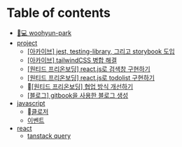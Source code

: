 # Table of contents

* [👨💻 woohyun-park](README.md)
* [project](project/README.md)
  * [\[아카이브\] jest, testing-library, 그리고 storybook 도입](project/jest-testing-library-storybook.md)
  * [\[아카이브\] tailwindCSS 병합 해결](project/tailwindcss.md)
  * [\[원티드 프리온보딩\] react.js로 검색창 구현하기](project/react.js.md)
  * [\[원티드 프리온보딩\] react.js로 todolist 구현하기](project/react.js-todolist.md)
  * [\[원티드 프리온보딩\] 협업 방식 개선하기](project/undefined.md)
  * [\[블로그\] gitbook을 사용한 블로그 생성](project/gitbook-\_-\_-\_.md)
* [javascript](javascript/README.md)
  * [클로저](<javascript/undefined (1).md>)
  * [이벤트](javascript/undefined.md)
* [react](react/README.md)
  * [tanstack query](react/tanstack-query.md)
